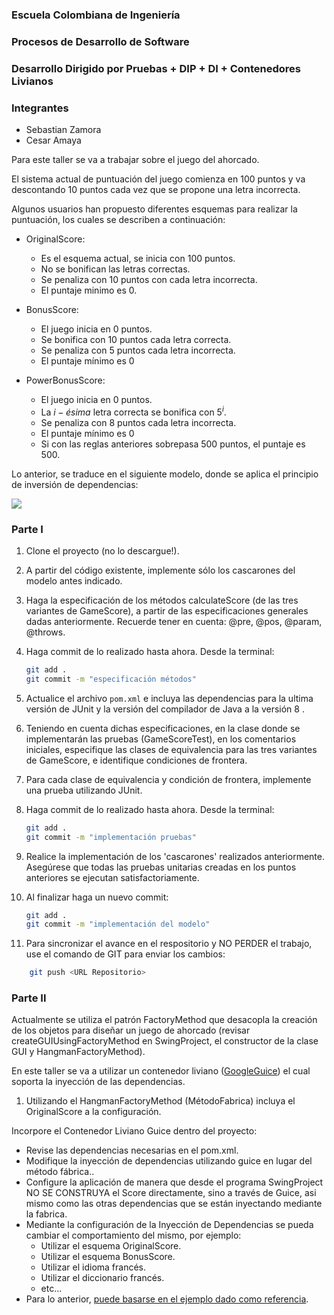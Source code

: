 ### Escuela Colombiana de Ingeniería

### Procesos de Desarrollo de Software

### Desarrollo Dirigido por Pruebas + DIP + DI + Contenedores Livianos

### Integrantes
   * Sebastian Zamora
   * Cesar Amaya


Para este taller se va a trabajar sobre el juego del ahorcado.

El sistema actual de puntuación del juego comienza en 100 puntos y va
descontando 10 puntos cada vez que se propone una letra incorrecta.

Algunos usuarios han propuesto diferentes esquemas para realizar la
puntuación, los cuales se describen a continuación:

* OriginalScore: 
    * Es el esquema actual, se inicia con 100 puntos.
    * No se bonifican las letras correctas.
    * Se penaliza con 10 puntos con cada letra incorrecta.
    * El puntaje minimo es 0.

* BonusScore: 
    * El juego inicia en 0 puntos.
    * Se bonifica con 10 puntos cada letra correcta.
    * Se penaliza con 5 puntos cada letra incorrecta.
    * El puntaje mínimo es 0
    
* PowerBonusScore:
    * El juego inicia en 0 puntos.
    * La $i-ésima$ letra correcta se bonifica con $5^i$.
    * Se penaliza con 8 puntos cada letra incorrecta.
    * El puntaje mínimo es 0
    * Si con las reglas anteriores sobrepasa 500 puntos, el puntaje es
      500.

Lo anterior, se traduce en el siguiente modelo, donde se aplica el
principio de inversión de dependencias:


![](img/model.png)


### Parte I

1. Clone el proyecto (no lo descargue!).
   
2. A partir del código existente, implemente sólo los cascarones del
   modelo antes indicado.

3. Haga la especificación de los métodos calculateScore (de las tres
   variantes de GameScore), a partir de las especificaciones
   generales dadas anteriormente. Recuerde tener en cuenta: @pre,
   @pos, @param, @throws.

4. Haga commit de lo realizado hasta ahora. Desde la terminal:

	```bash		
	git add .			
	git commit -m "especificación métodos"
	```

5. Actualice el archivo `pom.xml` e incluya las dependencias para la ultima versión de JUnit y la versión del compilador de Java a la versión 8 .
   

6. Teniendo en cuenta dichas especificaciones, en la clase donde se
   implementarán las pruebas (GameScoreTest), en los
   comentarios iniciales, especifique las clases de equivalencia para
   las tres variantes de GameScore, e identifique
   condiciones de frontera. 

7. Para cada clase de equivalencia y condición de frontera, implemente
   una prueba utilizando JUnit.

8. Haga commit de lo realizado hasta ahora. Desde la terminal:

	```bash		
	git add .			
	git commit -m "implementación pruebas"
	```
9. Realice la implementación de los 'cascarones' realizados anteriormente.
   Asegúrese que todas las pruebas unitarias creadas en los puntos anteriores
   se ejecutan satisfactoriamente.

10. Al finalizar haga un nuevo commit:

	```bash		
	git add .			
	git commit -m "implementación del modelo"
	```

11. Para sincronizar el avance en el respositorio y NO PERDER el trabajo, use
    el comando de GIT para enviar los cambios:

```bash	
	git push <URL Repositorio>	
```


### Parte II

Actualmente se utiliza el patrón FactoryMethod
que desacopla la creación de los objetos para diseñar un juego
de ahorcado (revisar createGUIUsingFactoryMethod en SwingProject, el
constructor de la clase GUI y HangmanFactoryMethod).

En este taller se va a utilizar un contenedor liviano ([GoogleGuice](https://github.com/google/guice)) el cual soporta la inyección de las dependencias.

1. Utilizando el HangmanFactoryMethod (MétodoFabrica) incluya el
   OriginalScore a la configuración.

Incorpore el Contenedor Liviano Guice dentro del proyecto:

* Revise las dependencias necesarias en el pom.xml.
* Modifique la inyección de dependencias utilizando guice en lugar del
  método fábrica..
* Configure la aplicación de manera que desde el programa SwingProject
  NO SE CONSTRUYA el Score directamente, sino a través de Guice, asi
  mismo como las otras dependencias que se están inyectando mediante
  la fabrica.
* Mediante la configuración de la Inyección de
  Dependencias se pueda cambiar el comportamiento del mismo, por
  ejemplo:
	* Utilizar el esquema OriginalScore.
	* Utilizar el esquema BonusScore.
	* Utilizar el idioma francés.
    * Utilizar el diccionario francés.
	* etc...
* Para lo anterior, [puede basarse en el ejemplo dado como
  referencia](https://github.com/PDSW-ECI/LightweighContainers_DepenendecyInjectionIntro-WordProcessor).
